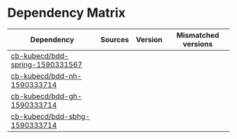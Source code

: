 # Dependency Matrix

Dependency | Sources | Version | Mismatched versions
---------- | ------- | ------- | -------------------
[cb-kubecd/bdd-spring-1590331567](https://github.com/cb-kubecd/bdd-spring-1590331567.git) |  | []() | 
[cb-kubecd/bdd-nh-1590333714](https://github.com/cb-kubecd/bdd-nh-1590333714.git) |  | []() | 
[cb-kubecd/bdd-gh-1590333714](https://github.com/cb-kubecd/bdd-gh-1590333714.git) |  | []() | 
[cb-kubecd/bdd-sbhg-1590333714](https://github.com/cb-kubecd/bdd-sbhg-1590333714.git) |  | []() | 
